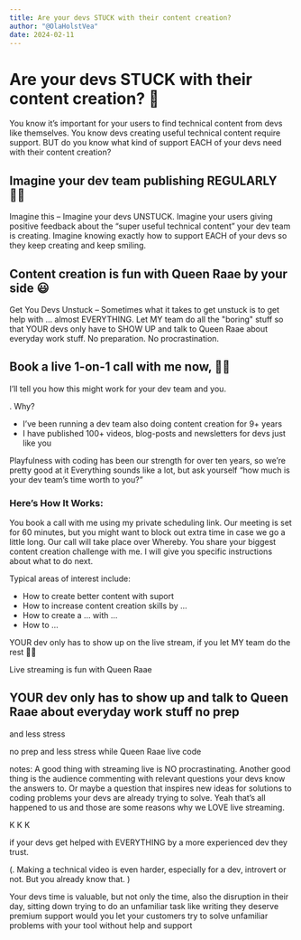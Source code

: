 ```yaml
---
title: Are your devs STUCK with their content creation?
author: "@OlaHolstVea"
date: 2024-02-11
---
```




# Are your devs STUCK with their content creation? 🤔

You know it’s important for your users to find technical content from devs like themselves. You know devs creating useful technical content require support. BUT do you know what kind of support EACH of your devs need with their content creation?

## Imagine your dev team publishing REGULARLY 🤹‍♂️

Imagine this – Imagine your devs UNSTUCK. Imagine your users giving positive feedback about the “super useful technical content” your dev team is creating. Imagine knowing exactly how to support EACH of your devs so they keep creating and keep smiling.

## Content creation is fun with Queen Raae by your side 😃

Get You Devs Unstuck – Sometimes what it takes to get unstuck is to get help with … almost EVERYTHING. Let MY team do all the "boring" stuff so that YOUR devs only have to SHOW UP and talk to Queen Raae about everyday work stuff. No preparation. No procrastination.



## Book a live 1-on-1 call with me now,  👩‍🏫
I’ll tell you how this might work for your dev team and you.

. Why?

- I’ve been running a dev team also doing content creation for 9+ years
- I have published 100+ videos, blog-posts and newsletters for devs just like you


Playfulness with coding has been our strength for over ten years, so we’re pretty good at it
Everything sounds like a lot, but ask yourself “how much is your dev team’s time worth to you?”



### Here’s How It Works:
You book a call with me using my private scheduling link. Our meeting is set for 60 minutes, but you might want to block out extra time in case we go a little long. Our call will take place over Whereby. You share your biggest content creation challenge with me. I will give you specific instructions about what to do next.

Typical areas of interest include:

- How to create better content with suport
- How to increase content creation skills by …
- How to create a … with …
- How to …




YOUR dev only has to show up on the live stream, if you let MY team do the rest 👩‍🏫

Live streaming is fun with Queen Raae
## YOUR dev only has to show up and talk to Queen Raae about everyday work stuff no prep

and less stress

 no prep and less stress
while Queen Raae live code


<!-- Version 2. Is here:
https://docs.google.com/document/d/1KrhTOxn74nGdfGvcCfaH7N2hLzxN3w6kDGDChIZ735g/edit?usp=sharing -->

notes:
A good thing with streaming live is NO procrastinating. Another good thing is the audience commenting with relevant questions your devs know the answers to. Or maybe a question that inspires new ideas for solutions to coding problems your devs are already trying to solve. Yeah that’s all happened to us and those are some reasons why we LOVE live streaming.

K
K
K


if your devs get helped with EVERYTHING by a more experienced dev they trust.

(. Making a technical video is even harder, especially for a dev, introvert or not. But you already know that.
)


Your devs time is valuable, but not only the time, also the disruption in their day, sitting down trying to do an unfamiliar task like writing
they deserve premium support
would you let your customers try to solve unfamiliar problems with your tool without help and support
